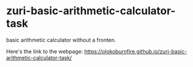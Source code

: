 # zuri-basic-arithmetic-calculator-task
basic arithmetic calculator without a fronten.

Here's the link to the webpage: https://olokoburnfire.github.io/zuri-basic-arithmetic-calculator-task/

